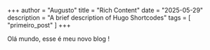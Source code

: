 +++
author = "Augusto"
title = "Rich Content"
date = "2025-05-29"
description = "A brief description of Hugo Shortcodes"
tags = [
    "primeiro_post"
]
+++

Olá mundo, esse é meu novo blog !
